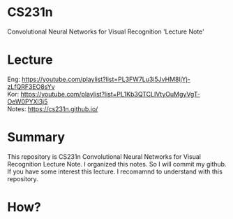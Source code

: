 # CS231n
 Convolutional Neural Networks for Visual Recognition 'Lecture Note'

# Lecture
Eng: https://youtube.com/playlist?list=PL3FW7Lu3i5JvHM8ljYj-zLfQRF3EO8sYv <br>
Kor: https://youtube.com/playlist?list=PL1Kb3QTCLIVtyOuMgyVgT-OeW0PYXl3j5 <br>
Notes: https://cs231n.github.io/ 

# Summary
This repository is CS231n Convolutional Neural Networks for Visual Recognition Lecture Note. I organized this notes. So I will commit my github. If you have some interest this lecture. I recomamnd to understand with this repository.

# How?


